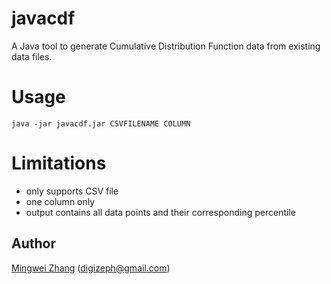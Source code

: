 # javacdf

A Java tool to generate Cumulative Distribution Function data from existing data files.

# Usage

```
java -jar javacdf.jar CSVFILENAME COLUMN
```

# Limitations

* only supports CSV file
* one column only
* output contains all data points and their corresponding percentile

## Author

[Mingwei Zhang](mwzhang.com) (digizeph@gmail.com)


